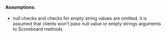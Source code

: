 #### Assumptions:
- null checks and checks for empty string values are omitted, it is assumed that clients won't pass null value or empty strings arguments to Scoreboard methods
